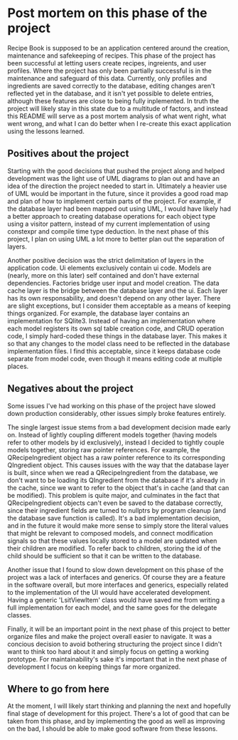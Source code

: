 # Post mortem on this phase of the project

Recipe Book is supposed to be an application centered around the creation, maintenance and safekeeping of recipes. This phase of the project has been successful at letting users create recipes, ingreients, and user profiles. Where the project has only been partially successful is in the maintenance and safeguard of this data. Currently, only profiles and ingredients are saved correctly to the database, editing changes aren't reflected yet in the database, and it isn't yet possible to delete entries, although these features are close to being fully inplemented. In truth the project will likely stay in this state due to a multitude of factors, and instead this README will serve as a post mortem analysis of what went right, what went wrong, and what I can do better when I re-create this exact application using the lessons learned.

## Positives about the project

Starting with the good decisions that pushed the project along and helped development was the light use of UML diagrams to plan out and have an idea of the direction the project needed to start in. Ultimately a heavier use of UML would be important in the future, since it provides a good road map and plan of how to implement certain parts of the project. For example, if the database layer had been mapped out using UML, I would have likely had a better approach to creating database operations for each object type using a visitor pattern, instead of my current implementation of using constexpr and compile time type deduction. In the next phase of this project, I plan on using UML a lot more to better plan out the separation of layers.

Another positive decision was the strict delimitation of layers in the application code. Ui elements exclusively contain ui code. Models are (nearly, more on this later) self contained and don't have external dependencies. Factories bridge user input and model creation. The data cache layer is the bridge between the database layer and the ui. Each layer has its own responsability, and doesn't depend on any other layer. There are slight exceptions, but I consider them acceptable as a means of keeping things organized. For example, the database layer contains an implementation for SQlite3. Instead of having an implementation where each model registers its own sql table creation code, and CRUD operation code, I simply hard-coded these things in the database layer. This makes it so that any changes to the model class need to be reflected in the database implementation files. I find this acceptable, since it keeps database code separate from model code, even though it means editing code at multiple places.

## Negatives about the project

Some issues I've had working on this phase of the project have slowed down production considerably, other issues simply broke features entirely.

The single largest issue stems from a bad development decision made early on. Instead of lightly coupling different models together (having models refer to other models by id exclusively), instead I decided to tightly couple models together, storing raw pointer references. For example, the QRecipeIngredient object has a raw pointer reference to its corresponding QIngredient object. This causes issues with the way that the database layer is built, since when we read a QRecipeIngredient from the database, we don't want to be loading its QIngredient from the database if it's already in the cache, since we want to refer to the object that's in cache (and that can be modified). This problem is quite major, and culminates in the fact that QRecipeIngredient objects can't even be saved to the database correctly, since their ingredient fields are turned to nullptrs by program cleanup (and the database save function is called). It's a bad implementation decision, and in the future it would make more sense to simply store the literal values that might be relevant to composed models, and connect modification signals so that these values locally stored to a model are updated when their children are modified. To refer back to children, storing the id of the child should be sufficient so that it can be written to the database.

Another issue that I found to slow down development on this phase of the project was a lack of interfaces and generics. Of course they are a feature in the software overall, but more interfaces and generics, especially related to the implementation of the UI would have accelerated development. Having a generic 'LsitViewItem' class would have saved me from writing a full implementation for each model, and the same goes for the delegate classes.

Finally, it will be an important point in the next phase of this project to better organize files and make the project overall easier to navigate. It was a concious decision to avoid bothering structuring the project since I didn't want to think too hard about it and simply focus on getting a working prototype. For maintainability's sake it's important that in the next phase of development I focus on keeping things far more organized.

## Where to go from here

At the moment, I will likely start thinking and planning the next and hopefully final stage of development for this project. There's a lot of good that can be taken from this phase, and by implementing the good as well as improving on the bad, I should be able to make good software from these lessons.

